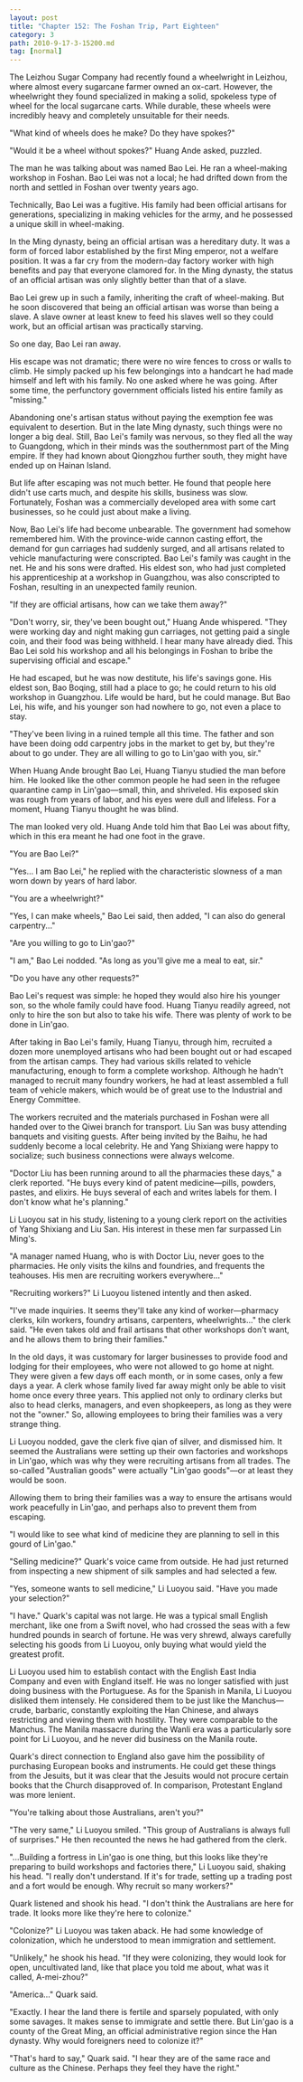 ```yaml
---
layout: post
title: "Chapter 152: The Foshan Trip, Part Eighteen"
category: 3
path: 2010-9-17-3-15200.md
tag: [normal]
---
```


The Leizhou Sugar Company had recently found a wheelwright in Leizhou, where almost every sugarcane farmer owned an ox-cart. However, the wheelwright they found specialized in making a solid, spokeless type of wheel for the local sugarcane carts. While durable, these wheels were incredibly heavy and completely unsuitable for their needs.

"What kind of wheels does he make? Do they have spokes?"

"Would it be a wheel without spokes?" Huang Ande asked, puzzled.

The man he was talking about was named Bao Lei. He ran a wheel-making workshop in Foshan. Bao Lei was not a local; he had drifted down from the north and settled in Foshan over twenty years ago.

Technically, Bao Lei was a fugitive. His family had been official artisans for generations, specializing in making vehicles for the army, and he possessed a unique skill in wheel-making.

In the Ming dynasty, being an official artisan was a hereditary duty. It was a form of forced labor established by the first Ming emperor, not a welfare position. It was a far cry from the modern-day factory worker with high benefits and pay that everyone clamored for. In the Ming dynasty, the status of an official artisan was only slightly better than that of a slave.

Bao Lei grew up in such a family, inheriting the craft of wheel-making. But he soon discovered that being an official artisan was worse than being a slave. A slave owner at least knew to feed his slaves well so they could work, but an official artisan was practically starving.

So one day, Bao Lei ran away.

His escape was not dramatic; there were no wire fences to cross or walls to climb. He simply packed up his few belongings into a handcart he had made himself and left with his family. No one asked where he was going. After some time, the perfunctory government officials listed his entire family as "missing."

Abandoning one's artisan status without paying the exemption fee was equivalent to desertion. But in the late Ming dynasty, such things were no longer a big deal. Still, Bao Lei's family was nervous, so they fled all the way to Guangdong, which in their minds was the southernmost part of the Ming empire. If they had known about Qiongzhou further south, they might have ended up on Hainan Island.

But life after escaping was not much better. He found that people here didn't use carts much, and despite his skills, business was slow. Fortunately, Foshan was a commercially developed area with some cart businesses, so he could just about make a living.

Now, Bao Lei's life had become unbearable. The government had somehow remembered him. With the province-wide cannon casting effort, the demand for gun carriages had suddenly surged, and all artisans related to vehicle manufacturing were conscripted. Bao Lei's family was caught in the net. He and his sons were drafted. His eldest son, who had just completed his apprenticeship at a workshop in Guangzhou, was also conscripted to Foshan, resulting in an unexpected family reunion.

"If they are official artisans, how can we take them away?"

"Don't worry, sir, they've been bought out," Huang Ande whispered. "They were working day and night making gun carriages, not getting paid a single coin, and their food was being withheld. I hear many have already died. This Bao Lei sold his workshop and all his belongings in Foshan to bribe the supervising official and escape."

He had escaped, but he was now destitute, his life's savings gone. His eldest son, Bao Boqing, still had a place to go; he could return to his old workshop in Guangzhou. Life would be hard, but he could manage. But Bao Lei, his wife, and his younger son had nowhere to go, not even a place to stay.

"They've been living in a ruined temple all this time. The father and son have been doing odd carpentry jobs in the market to get by, but they're about to go under. They are all willing to go to Lin'gao with you, sir."

When Huang Ande brought Bao Lei, Huang Tianyu studied the man before him. He looked like the other common people he had seen in the refugee quarantine camp in Lin'gao—small, thin, and shriveled. His exposed skin was rough from years of labor, and his eyes were dull and lifeless. For a moment, Huang Tianyu thought he was blind.

The man looked very old. Huang Ande told him that Bao Lei was about fifty, which in this era meant he had one foot in the grave.

"You are Bao Lei?"

"Yes... I am Bao Lei," he replied with the characteristic slowness of a man worn down by years of hard labor.

"You are a wheelwright?"

"Yes, I can make wheels," Bao Lei said, then added, "I can also do general carpentry..."

"Are you willing to go to Lin'gao?"

"I am," Bao Lei nodded. "As long as you'll give me a meal to eat, sir."

"Do you have any other requests?"

Bao Lei's request was simple: he hoped they would also hire his younger son, so the whole family could have food. Huang Tianyu readily agreed, not only to hire the son but also to take his wife. There was plenty of work to be done in Lin'gao.

After taking in Bao Lei's family, Huang Tianyu, through him, recruited a dozen more unemployed artisans who had been bought out or had escaped from the artisan camps. They had various skills related to vehicle manufacturing, enough to form a complete workshop. Although he hadn't managed to recruit many foundry workers, he had at least assembled a full team of vehicle makers, which would be of great use to the Industrial and Energy Committee.

The workers recruited and the materials purchased in Foshan were all handed over to the Qiwei branch for transport. Liu San was busy attending banquets and visiting guests. After being invited by the Baihu, he had suddenly become a local celebrity. He and Yang Shixiang were happy to socialize; such business connections were always welcome.

"Doctor Liu has been running around to all the pharmacies these days," a clerk reported. "He buys every kind of patent medicine—pills, powders, pastes, and elixirs. He buys several of each and writes labels for them. I don't know what he's planning."

Li Luoyou sat in his study, listening to a young clerk report on the activities of Yang Shixiang and Liu San. His interest in these men far surpassed Lin Ming's.

"A manager named Huang, who is with Doctor Liu, never goes to the pharmacies. He only visits the kilns and foundries, and frequents the teahouses. His men are recruiting workers everywhere..."

"Recruiting workers?" Li Luoyou listened intently and then asked.

"I've made inquiries. It seems they'll take any kind of worker—pharmacy clerks, kiln workers, foundry artisans, carpenters, wheelwrights..." the clerk said. "He even takes old and frail artisans that other workshops don't want, and he allows them to bring their families."

In the old days, it was customary for larger businesses to provide food and lodging for their employees, who were not allowed to go home at night. They were given a few days off each month, or in some cases, only a few days a year. A clerk whose family lived far away might only be able to visit home once every three years. This applied not only to ordinary clerks but also to head clerks, managers, and even shopkeepers, as long as they were not the "owner." So, allowing employees to bring their families was a very strange thing.

Li Luoyou nodded, gave the clerk five qian of silver, and dismissed him. It seemed the Australians were setting up their own factories and workshops in Lin'gao, which was why they were recruiting artisans from all trades. The so-called "Australian goods" were actually "Lin'gao goods"—or at least they would be soon.

Allowing them to bring their families was a way to ensure the artisans would work peacefully in Lin'gao, and perhaps also to prevent them from escaping.

"I would like to see what kind of medicine they are planning to sell in this gourd of Lin'gao."

"Selling medicine?" Quark's voice came from outside. He had just returned from inspecting a new shipment of silk samples and had selected a few.

"Yes, someone wants to sell medicine," Li Luoyou said. "Have you made your selection?"

"I have." Quark's capital was not large. He was a typical small English merchant, like one from a Swift novel, who had crossed the seas with a few hundred pounds in search of fortune. He was very shrewd, always carefully selecting his goods from Li Luoyou, only buying what would yield the greatest profit.

Li Luoyou used him to establish contact with the English East India Company and even with England itself. He was no longer satisfied with just doing business with the Portuguese. As for the Spanish in Manila, Li Luoyou disliked them intensely. He considered them to be just like the Manchus—crude, barbaric, constantly exploiting the Han Chinese, and always restricting and viewing them with hostility. They were comparable to the Manchus. The Manila massacre during the Wanli era was a particularly sore point for Li Luoyou, and he never did business on the Manila route.

Quark's direct connection to England also gave him the possibility of purchasing European books and instruments. He could get these things from the Jesuits, but it was clear that the Jesuits would not procure certain books that the Church disapproved of. In comparison, Protestant England was more lenient.

"You're talking about those Australians, aren't you?"

"The very same," Li Luoyou smiled. "This group of Australians is always full of surprises." He then recounted the news he had gathered from the clerk.

"...Building a fortress in Lin'gao is one thing, but this looks like they're preparing to build workshops and factories there," Li Luoyou said, shaking his head. "I really don't understand. If it's for trade, setting up a trading post and a fort would be enough. Why recruit so many workers?"

Quark listened and shook his head. "I don't think the Australians are here for trade. It looks more like they're here to colonize."

"Colonize?" Li Luoyou was taken aback. He had some knowledge of colonization, which he understood to mean immigration and settlement.

"Unlikely," he shook his head. "If they were colonizing, they would look for open, uncultivated land, like that place you told me about, what was it called, A-mei-zhou?"

"America..." Quark said.

"Exactly. I hear the land there is fertile and sparsely populated, with only some savages. It makes sense to immigrate and settle there. But Lin'gao is a county of the Great Ming, an official administrative region since the Han dynasty. Why would foreigners need to colonize it?"

"That's hard to say," Quark said. "I hear they are of the same race and culture as the Chinese. Perhaps they feel they have the right."